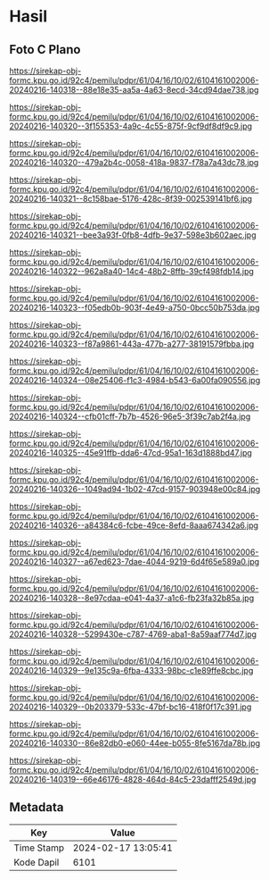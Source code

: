 # Hasil

## Foto C Plano

https://sirekap-obj-formc.kpu.go.id/92c4/pemilu/pdpr/61/04/16/10/02/6104161002006-20240216-140318--88e18e35-aa5a-4a63-8ecd-34cd94dae738.jpg

https://sirekap-obj-formc.kpu.go.id/92c4/pemilu/pdpr/61/04/16/10/02/6104161002006-20240216-140320--3f155353-4a9c-4c55-875f-9cf9df8df9c9.jpg

https://sirekap-obj-formc.kpu.go.id/92c4/pemilu/pdpr/61/04/16/10/02/6104161002006-20240216-140320--479a2b4c-0058-418a-9837-f78a7a43dc78.jpg

https://sirekap-obj-formc.kpu.go.id/92c4/pemilu/pdpr/61/04/16/10/02/6104161002006-20240216-140321--8c158bae-5176-428c-8f39-002539141bf6.jpg

https://sirekap-obj-formc.kpu.go.id/92c4/pemilu/pdpr/61/04/16/10/02/6104161002006-20240216-140321--bee3a93f-0fb8-4dfb-9e37-598e3b602aec.jpg

https://sirekap-obj-formc.kpu.go.id/92c4/pemilu/pdpr/61/04/16/10/02/6104161002006-20240216-140322--962a8a40-14c4-48b2-8ffb-39cf498fdb14.jpg

https://sirekap-obj-formc.kpu.go.id/92c4/pemilu/pdpr/61/04/16/10/02/6104161002006-20240216-140323--f05edb0b-903f-4e49-a750-0bcc50b753da.jpg

https://sirekap-obj-formc.kpu.go.id/92c4/pemilu/pdpr/61/04/16/10/02/6104161002006-20240216-140323--f87a9861-443a-477b-a277-38191579fbba.jpg

https://sirekap-obj-formc.kpu.go.id/92c4/pemilu/pdpr/61/04/16/10/02/6104161002006-20240216-140324--08e25406-f1c3-4984-b543-6a00fa090556.jpg

https://sirekap-obj-formc.kpu.go.id/92c4/pemilu/pdpr/61/04/16/10/02/6104161002006-20240216-140324--cfb01cff-7b7b-4526-96e5-3f39c7ab2f4a.jpg

https://sirekap-obj-formc.kpu.go.id/92c4/pemilu/pdpr/61/04/16/10/02/6104161002006-20240216-140325--45e91ffb-dda6-47cd-95a1-163d1888bd47.jpg

https://sirekap-obj-formc.kpu.go.id/92c4/pemilu/pdpr/61/04/16/10/02/6104161002006-20240216-140326--1049ad94-1b02-47cd-9157-903948e00c84.jpg

https://sirekap-obj-formc.kpu.go.id/92c4/pemilu/pdpr/61/04/16/10/02/6104161002006-20240216-140326--a84384c6-fcbe-49ce-8efd-8aaa674342a6.jpg

https://sirekap-obj-formc.kpu.go.id/92c4/pemilu/pdpr/61/04/16/10/02/6104161002006-20240216-140327--a67ed623-7dae-4044-9219-6d4f65e589a0.jpg

https://sirekap-obj-formc.kpu.go.id/92c4/pemilu/pdpr/61/04/16/10/02/6104161002006-20240216-140328--8e97cdaa-e041-4a37-a1c6-fb23fa32b85a.jpg

https://sirekap-obj-formc.kpu.go.id/92c4/pemilu/pdpr/61/04/16/10/02/6104161002006-20240216-140328--5299430e-c787-4769-aba1-8a59aaf774d7.jpg

https://sirekap-obj-formc.kpu.go.id/92c4/pemilu/pdpr/61/04/16/10/02/6104161002006-20240216-140329--9e135c9a-6fba-4333-98bc-c1e89ffe8cbc.jpg

https://sirekap-obj-formc.kpu.go.id/92c4/pemilu/pdpr/61/04/16/10/02/6104161002006-20240216-140329--0b203379-533c-47bf-bc16-418f0f17c391.jpg

https://sirekap-obj-formc.kpu.go.id/92c4/pemilu/pdpr/61/04/16/10/02/6104161002006-20240216-140330--86e82db0-e060-44ee-b055-8fe5167da78b.jpg

https://sirekap-obj-formc.kpu.go.id/92c4/pemilu/pdpr/61/04/16/10/02/6104161002006-20240216-140319--66e46176-4828-464d-84c5-23dafff2549d.jpg


## Metadata

| Key        | Value               |
| ---------- | ------------------- |
| Time Stamp | 2024-02-17 13:05:41 |
| Kode Dapil | 6101                |



